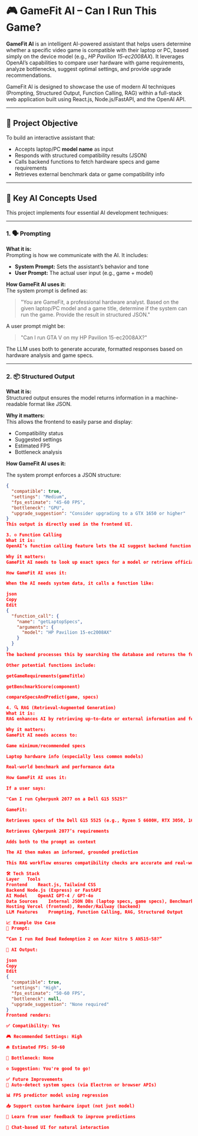 # 🎮 GameFit AI – Can I Run This Game?

**GameFit AI** is an intelligent AI-powered assistant that helps users determine whether a specific video game is compatible with their laptop or PC, based simply on the device model (e.g., *HP Pavilion 15-ec2008AX*). It leverages OpenAI’s capabilities to compare user hardware with game requirements, analyze bottlenecks, suggest optimal settings, and provide upgrade recommendations.

GameFit AI is designed to showcase the use of modern AI techniques (Prompting, Structured Output, Function Calling, RAG) within a full-stack web application built using React.js, Node.js/FastAPI, and the OpenAI API.

---

## 🎯 Project Objective

To build an interactive assistant that:
- Accepts laptop/PC **model name** as input
- Responds with structured compatibility results (JSON)
- Calls backend functions to fetch hardware specs and game requirements
- Retrieves external benchmark data or game compatibility info

---

## 🧠 Key AI Concepts Used

This project implements four essential AI development techniques:

---

### 1. 🗣️ Prompting

**What it is:**  
Prompting is how we communicate with the AI. It includes:

- **System Prompt:** Sets the assistant’s behavior and tone
- **User Prompt:** The actual user input (e.g., game + model)

**How GameFit AI uses it:**  
The system prompt is defined as:
> "You are GameFit, a professional hardware analyst. Based on the given laptop/PC model and a game title, determine if the system can run the game. Provide the result in structured JSON."

A user prompt might be:
> "Can I run GTA V on my HP Pavilion 15-ec2008AX?"

The LLM uses both to generate accurate, formatted responses based on hardware analysis and game specs.

---

### 2. 📦 Structured Output

**What it is:**  
Structured output ensures the model returns information in a machine-readable format like JSON.

**Why it matters:**  
This allows the frontend to easily parse and display:
- Compatibility status
- Suggested settings
- Estimated FPS
- Bottleneck analysis

**How GameFit AI uses it:**

The system prompt enforces a JSON structure:
```json
{
  "compatible": true,
  "settings": "Medium",
  "fps_estimate": "45-60 FPS",
  "bottleneck": "GPU",
  "upgrade_suggestion": "Consider upgrading to a GTX 1650 or higher"
}
This output is directly used in the frontend UI.

3. ⚙️ Function Calling
What it is:
OpenAI’s function calling feature lets the AI suggest backend function calls to fetch real data.

Why it matters:
GameFit AI needs to look up exact specs for a model or retrieve official game requirements.

How GameFit AI uses it:

When the AI needs system data, it calls a function like:

json
Copy
Edit
{
  "function_call": {
    "name": "getLaptopSpecs",
    "arguments": {
      "model": "HP Pavilion 15-ec2008AX"
    }
  }
}
The backend processes this by searching the database and returns the full specs to the model to complete the response.

Other potential functions include:

getGameRequirements(gameTitle)

getBenchmarkScore(component)

compareSpecsAndPredict(game, specs)

4. 🔍 RAG (Retrieval-Augmented Generation)
What it is:
RAG enhances AI by retrieving up-to-date or external information and feeding it as context.

Why it matters:
GameFit AI needs access to:

Game minimum/recommended specs

Laptop hardware info (especially less common models)

Real-world benchmark and performance data

How GameFit AI uses it:

If a user says:

"Can I run Cyberpunk 2077 on a Dell G15 5525?"

GameFit:

Retrieves specs of the Dell G15 5525 (e.g., Ryzen 5 6600H, RTX 3050, 16GB RAM)

Retrieves Cyberpunk 2077’s requirements

Adds both to the prompt as context

The AI then makes an informed, grounded prediction

This RAG workflow ensures compatibility checks are accurate and real-world based.

🛠️ Tech Stack
Layer	Tools
Frontend	React.js, Tailwind CSS
Backend	Node.js (Express) or FastAPI
AI Model	OpenAI GPT-4 / GPT-4o
Data Sources	Internal JSON DBs (laptop specs, game specs), Benchmark APIs
Hosting	Vercel (frontend), Render/Railway (backend)
LLM Features	Prompting, Function Calling, RAG, Structured Output

📈 Example Use Case
💬 Prompt:

“Can I run Red Dead Redemption 2 on Acer Nitro 5 AN515-58?”

🤖 AI Output:

json
Copy
Edit
{
  "compatible": true,
  "settings": "High",
  "fps_estimate": "50-60 FPS",
  "bottleneck": null,
  "upgrade_suggestion": "None required"
}
Frontend renders:

✅ Compatibility: Yes

🎮 Recommended Settings: High

🔥 Estimated FPS: 50-60

🧠 Bottleneck: None

⚙️ Suggestion: You're good to go!

✅ Future Improvements
🔄 Auto-detect system specs (via Electron or browser APIs)

📊 FPS predictor model using regression

📥 Support custom hardware input (not just model)

🧠 Learn from user feedback to improve predictions

💬 Chat-based UI for natural interaction